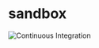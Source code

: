 # sandbox
![Continuous Integration](https://github.com/Codu-LLC/sandbox/workflows/Continuous%20Integration/badge.svg)
